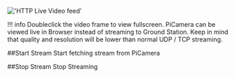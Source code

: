 !['HTTP Live Video feed'](/images/pages/camera/videostream.jpg)

!!! info
    Doubleclick the video frame to view fullscreen.
PiCamera can be viewed live in Browser instead of streaming to Ground Station.
Keep in mind that quality and resolution will be lower than normal UDP / TCP streaming.

##Start Stream
Start fetching stream from PiCamera

##Stop Stream
Stop Streaming